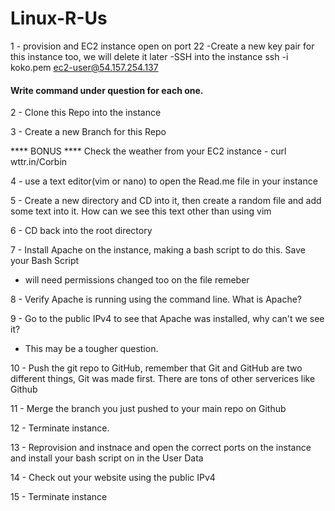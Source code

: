 # Linux-R-Us

1 - provision and EC2 instance open on port 22
    -Create a new key pair for this instance too, we will delete it later
    -SSH into the instance
    ssh -i koko.pem ec2-user@54.157.254.137

#### Write command under question for each one. 

2 - Clone this Repo into the instance



3 - Create a new Branch for this Repo



**** BONUS **** Check the weather from your EC2 instance  -  curl wttr.in/Corbin



4 - use a text editor(vim or nano) to open the Read.me file in your instance



5 - Create a new directory and CD into it, then create a random file and add some text into it. How can we see this text other than using vim



6 - CD back into the root directory



7 - Install Apache on the instance, making a bash script to do this.  Save your Bash Script
  - will need permissions changed too on the file remeber



8 - Verify Apache is running using the command line.  What is Apache?



9 - Go to the public IPv4 to see that Apache was installed, why can't we see it?
  - This may be a tougher question.



10 - Push the git repo to GitHub,  remember that Git and GitHub are two different things, Git was made first. There are tons of other serverices like Github



11 - Merge the branch you just pushed to your main repo on Github



12 - Terminate instance. 



13 - Reprovision and instnace and open the correct ports on the instance and install your bash script on in the User Data



14  - Check out your website using the public IPv4
  
  
  
15 - Terminate instance








